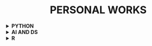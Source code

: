<h1 align="center"> PERSONAL WORKS </h1>

<!-- ---------------------------------------------------  -->

<details> 
  <summary><b> PYTHON </b></summary>

[Go to Python folder](https://github.com/004Ajay/Personal-Works/tree/main/Python)

## Personal Works

### One Liners

* [One Line Codes](https://github.com/004Ajay/Personal-Works/blob/main/Python/Works/OneLiners.py)

* [Star Pattern](https://github.com/004Ajay/Personal-Works/blob/main/Python/Works/StarPattern.py)


### Basics

* [Alphabet of Word Sorting](https://github.com/004Ajay/Personal-Works/blob/main/Python/Works/AlphaSort.py)

* [Anagrams](https://github.com/004Ajay/Personal-Works/tree/main/Python/Programs/anagrams.py)

* [Area of Geometric Shapes Calculator](https://github.com/004Ajay/Personal-Works/blob/main/Python/Works/AreaOfShapes.py)

* [FLAMES Game](https://github.com/004Ajay/Personal-Works/blob/main/Python/Works/FlamesGame.py)

* [Image Background Removal](https://github.com/004Ajay/Python/tree/main/Personal/Rembg)

* [LCM & HCF](https://github.com/004Ajay/Python/tree/main/Personal/lcm_hcf.py)

* [Password Generator](https://github.com/004Ajay/Personal-Works/blob/main/Python/Works/PasswordGen.py)

* [Primes from random numbers](https://github.com/004Ajay/Personal-Works/blob/main/Python/Works/RandomListPrimes.py)

* [Quick Face Detection](https://github.com/004Ajay/Personal-Works/blob/main/Python/Works/QuickFaceDet.py)

* [Simple Calculator](https://github.com/004Ajay/Personal-Works/tree/main/Python/Programs/simpleCalculator.py)


### Intermediate

* [Book Stock Keeping](https://github.com/004Ajay/Personal-Works/blob/main/Python/Works/BookStockDict.py)

* [Jumbled Word Guessing Game](https://github.com/004Ajay/Personal-Works/blob/main/Python/Works/JumbledWordGame.py)

* [Linear Search](https://github.com/004Ajay/Personal-Works/tree/main/Python/Programs/LinearSearch.py)

* [Mp4 to Mp3](https://github.com/004Ajay/Personal-Works/blob/main/Python/Works/Mp4toMp3.py)

* [Stack using Python](https://github.com/004Ajay/Personal-Works/blob/main/Python/Works/StackPython.py)

* [Queue using Python](https://github.com/004Ajay/Personal-Works/blob/main/Python/Works/QueuePython.py)

* [Text Wrap](https://github.com/004Ajay/Personal-Works/tree/main/Python/Programs/TextWrap.py)

* [Tic Tac Toe Game](https://github.com/004Ajay/Personal-Works/tree/main/Python/Programs/TicTacToe.py)

* [Word to Alphabet Number](https://github.com/004Ajay/Personal-Works/blob/main/Python/Works/WordToAlphaNumber.py)


* [Guess the Number programs](https://github.com/004Ajay/Personal-Works/blob/main/Python/Works/NumberGuess)

  * [Guess the Number (Human)](https://github.com/004Ajay/Personal-Works/blob/main/Python/Works/NumberGuess/GuessHuman.py)

  * [Guess the Number with limit number (Computer)](https://github.com/004Ajay/Personal-Works/blob/main/Python/Works/NumberGuess/GuessComputer.py)

  * [Guess the Number with starting & limit number (Computer)](https://github.com/004Ajay/Personal-Works/blob/main/Python/Works/NumberGuess/GuessComputer2.py)

* [Word Encoding](https://github.com/004Ajay/Personal-Works/blob/main/Python/Works/word_encode.py)

* [YouTube to Mp3](https://github.com/004Ajay/Personal-Works/blob/main/Python/Works/YtVideoToMp3.py)


### Advanced

* [Browser Searcher](https://github.com/004Ajay/Personal-Works/blob/main/Python/Works/browser_searcher.py)

* [Startup Speech for Windows Computer](https://github.com/004Ajay/Personal-Works/blob/main/Python/Works/StartSpeech.py)

* [Text to Speech (with file saving)](https://github.com/004Ajay/Personal-Works/blob/main/Python/Works/TextToSpeech.py)

* [Timer with GUI](https://github.com/004Ajay/Personal-Works/blob/main/Python/Works/Timer_gui.py)


### Object Oriented Programming (OOP)

* [Class & Object](https://github.com/004Ajay/Personal-Works/tree/main/Python/Programs/OOP1.py)


## Python Libraries

* [NumPy](https://github.com/004Ajay/Personal-Works/tree/main/Python/Python%20Libraries/Numpy.ipynb)


### Some class works made easy

* [Coefficient of Determination (Statistics)](https://github.com/004Ajay/Personal-Works/blob/main/Python/Works/CoeffOfDet.py)

* [Correlation (Pearson r)](https://github.com/004Ajay/Personal-Works/blob/main/Python/Works/CorrelationR.py)


## External Courses

#### Joy of Computing using Python

* [Folder of Programs](https://github.com/004Ajay/Python/tree/main/OTHER%20PROGRAMS)


#### Python for Data Science

* [K Nearest Neighbours](https://github.com/004Ajay/Personal-Works/blob/main/Python/Works/KNN.py)

* [Logistic Regression](https://github.com/004Ajay/Personal-Works/blob/main/Python/Works/LogisticRegression.py)

* [Regression](https://github.com/004Ajay/Personal-Works/blob/main/Python/Works/Regression.py)


## Datasets

* [Income CSV File (Py for DS)](https://github.com/004Ajay/Personal-Works/blob/main/Python/Works/income.csv)

* [Cars Sample CSV File (Py for DS)](https://github.com/004Ajay/Personal-Works/blob/main/Python/Works/cars_sampled.csv)

</details>


<details> 
  <summary><b> AI AND DS </b></summary>

[Go to AI AND DS folder](https://github.com/004Ajay/Personal-Works/tree/main/AI_DS)

</details>  

<!-- ---------------------------------------------------  -->

<details> 
  <summary><b> R </b></summary>

[Go to R folder](https://github.com/004Ajay/Personal-Works/tree/main/R)

</details>

<!-- ---------------------------------------------------  -->

<!-- 

<details> 
  <summary><b> FOLDERS </b></summary>

</details>

-->